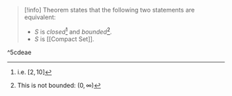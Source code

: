 > [!info] 
> Theorem states that the following two statements are equivalent:
> - $S$ is _closed_[^1] and _bounded_[^2].
> - $S$ is [[Compact Set]].

^5cdeae

[^1]: i.e. $[2, 10]$
[^2]: This is not bounded: $(0, \infty)$